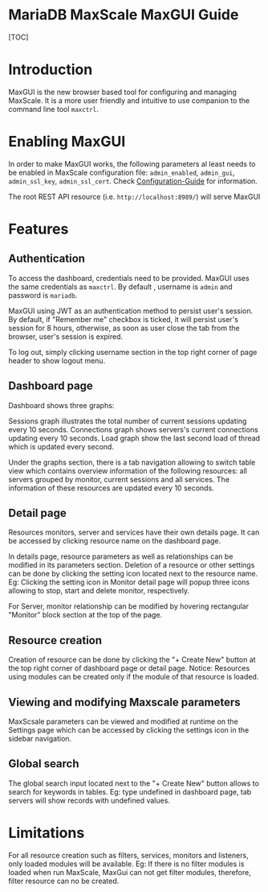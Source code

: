# MariaDB MaxScale MaxGUI Guide

[TOC]

# Introduction

MaxGUI is the new browser based tool for configuring and managing
MaxScale. It is a more user friendly and intuitive to use companion
to the command line tool `maxctrl`.

# Enabling MaxGUI

In order to make MaxGUI works, the following parameters al least needs to be enabled in MaxScale configuration file:
`admin_enabled`, `admin_gui`, `admin_ssl_key`, `admin_ssl_cert`. Check [Configuration-Guide](./Configuration-Guide.md) for information.

The root REST API resource (i.e. `http://localhost:8989/`) will
serve MaxGUI

# Features

## Authentication

To access the dashboard, credentials need to be provided. MaxGUI uses the same credentials as `maxctrl`.
By default , username is `admin` and password is `mariadb`.

MaxGUI using JWT as an authentication method to persist user's session. By default, if "Remember me" checkbox is ticked, it will persist user's session for 8 hours, otherwise, as soon as user close the tab from the browser, user's session is expired.

To log out, simply clicking username section in the top right corner of page header to show logout menu.

## Dashboard page

Dashboard shows three graphs:

Sessions graph illustrates the total number of current sessions updating every 10 seconds.
Connections graph shows servers's current connections updating every 10 seconds.
Load graph show the last second load of thread which is updated every second.

Under the graphs section, there is a tab navigation allowing to switch table view which contains overview information of the following resources: all servers grouped by monitor, current sessions and all services.
The information of these resources are updated every 10 seconds.

## Detail page

Resources monitors, server and services have their own details page. It can be accessed by clicking resource name on the dashboard page.

In details page, resource parameters as well as relationships can be modified in its parameters section.
Deletion of a resource or other settings can be done by clicking the setting icon located next to the resource name. Eg: Clicking the setting icon in Monitor detail page will popup three icons allowing to stop, start and delete monitor, respectively.

For Server, monitor relationship can be modified by hovering rectangular "Monitor" block section at the top of the page.

## Resource creation

Creation of resource can be done by clicking the "+ Create New" button at the top right corner of dashboard page or detail page. Notice: Resources using modules can be created only if the module of that resource is loaded.

## Viewing and modifying Maxscale parameters

MaxScsale parameters can be viewed and modified at runtime on the Settings page which can be accessed by clicking the settings icon in the sidebar navigation.

## Global search

The global search input located next to the "+ Create New" button allows to search for keywords in tables. Eg: type undefined in dashboard page, tab servers will show records with undefined values.

# Limitations

For all resource creation such as filters, services, monitors and listeners, only loaded modules will be available. Eg: If there is no filter modules is loaded when run MaxScale, MaxGui can not get filter modules, therefore, filter resource can no be created.
